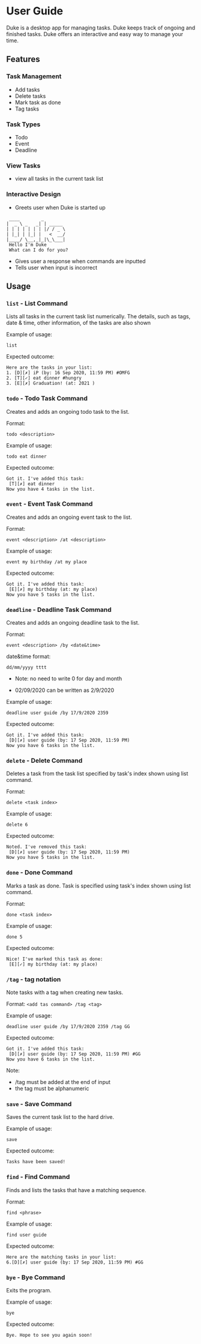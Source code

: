 # User Guide
Duke is a desktop app for managing tasks. Duke keeps track of ongoing and finished tasks. Duke offers an interactive and easy way to manage your time. 

## Features 

###  Task Management
* Add tasks
* Delete tasks
* Mark task as done
* Tag tasks

### Task Types
* Todo
* Event
* Deadline

### View Tasks
* view all tasks in the current task list

### Interactive Design
* Greets user when Duke is started up

```
 ____        _        
|  _ \ _   _| | _____ 
| | | | | | | |/ / _ \
| |_| | |_| |   <  __/
|____/ \__,_|_|\_\___|
 Hello I'm Duke
 What can I do for you?
```
* Gives user a response when commands are inputted
* Tells user when input is incorrect

## Usage

### `list` - List Command

Lists all tasks in the current task list numerically. 
The details, such as tags, date & time, other information, of the tasks are also shown

Example of usage: 

`list`

Expected outcome:

```
Here are the tasks in your list:
1. [D][✗] iP (by: 16 Sep 2020, 11:59 PM) #OMFG
2. [T][✓] eat dinner #hungry
3. [E][✗] Graduation! (at: 2021 ) 
```

### `todo` - Todo Task Command

Creates and adds an ongoing todo task to the list.

Format:

`todo <description>`

Example of usage: 

`todo eat dinner`

Expected outcome:

```
Got it. I've added this task:
 [T][✗] eat dinner
Now you have 4 tasks in the list.
```

### `event` - Event Task Command

Creates and adds an ongoing event task to the list.

Format:

`event <description> /at <description>`

Example of usage: 

`event my birthday /at my place`

Expected outcome:

```
Got it. I've added this task:
 [E][✗] my birthday (at: my place) 
Now you have 5 tasks in the list.
```

### `deadline` - Deadline Task Command

Creates and adds an ongoing deadline task to the list.

Format:

`event <description> /by <date&time>`

date&time format:

 `dd/mm/yyyy tttt`

* Note: no need to write 0 for day and month

* 02/09/2020 can be written as 2/9/2020

Example of usage: 

`deadline user guide /by 17/9/2020 2359`

Expected outcome:

```
Got it. I've added this task:
 [D][✗] user guide (by: 17 Sep 2020, 11:59 PM) 
Now you have 6 tasks in the list.
```

### `delete` - Delete Command

Deletes a task from the task list specified by task's index shown using list command.

Format:

`delete <task index>`

Example of usage: 

`delete 6`

Expected outcome:

```
Noted. I've removed this task:
 [D][✗] user guide (by: 17 Sep 2020, 11:59 PM) 
Now you have 5 tasks in the list.
```

### `done` - Done Command

Marks a task as done. Task is specified using task's index shown using list command.

Format:

`done <task index>`

Example of usage: 

`done 5`

Expected outcome:

```
Nice! I've marked this task as done:
 [E][✓] my birthday (at: my place) 
```

### `/tag` - tag notation

Note tasks with a tag when creating new tasks.

Format:
`<add tas command> /tag <tag>`

Example of usage: 

`deadline user guide /by 17/9/2020 2359 /tag GG`

Expected outcome:

```
Got it. I've added this task:
 [D][✗] user guide (by: 17 Sep 2020, 11:59 PM) #GG
Now you have 6 tasks in the list.
```

Note:
* /tag must be added at the end of input
* the tag must be alphanumeric

### `save` - Save Command

Saves the current task list to the hard drive.

Example of usage: 

`save`

Expected outcome:

```
Tasks have been saved!
```

### `find` - Find Command

Finds and lists the tasks that have a matching sequence.

Format:

`find <phrase>`

Example of usage: 

`find user guide`

Expected outcome:

```
Here are the matching tasks in your list:
6.[D][✗] user guide (by: 17 Sep 2020, 11:59 PM) #GG
```

### `bye` - Bye Command

Exits the program.

Example of usage: 

`bye`

Expected outcome:

```
Bye. Hope to see you again soon!
```